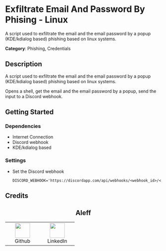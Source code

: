  # Exfiltrate Email And Password By Phising - Linux

A script used to exfiltrate the email and the email password by a popup (KDE/kdialog based) phishing based on linux systems.

**Category**: Phishing, Credentials

## Description

A script used to exfiltrate the email and the email password by a popup (KDE/kdialog based) phishing based on linux systems.

Opens a shell, get the email and the email password by a popup, send the input to a Discord webhook.

## Getting Started

### Dependencies

* Internet Connection
* Discord webhook
* KDE/kdialog based

### Settings

* Set the Discord webhook

  ```shell
  DISCORD_WEBHOOK='https://discordapp.com/api/webhooks/<webhook_id>/<token>'
  ```

## Credits

<h2 align="center">Aleff</h2>
<div align=center>
<table>
  <tr>
    <td align="center" width="96">
      <a href="https://github.com/aleff-github">
        <img src=https://github.com/aleff-github/aleff-github/blob/main/img/github.png?raw=true width="48" height="48" />
      </a>
      <br>Github
    </td>
    <td align="center" width="96">
      <a href="https://www.linkedin.com/in/alessandro-greco-aka-aleff/">
        <img src=https://github.com/aleff-github/aleff-github/blob/main/img/linkedin.png?raw=true width="48" height="48" />
      </a>
      <br>LinkedIn
    </td>
  </tr>
</table>
</div>
